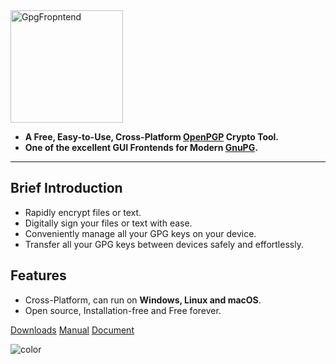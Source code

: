 <img width="180" height="180" align="center" src="https://image.cdn.bktus.com/i/2024/02/24/67473f4d-6cac-e0e2-3d60-f3400528ad8d.webp" alt="GpgFropntend"/>

- **A Free, Easy-to-Use, Cross-Platform [OpenPGP](https://www.openpgp.org/) Crypto Tool.**
- **One of the excellent GUI Frontends for Modern [GnuPG](https://gnupg.org/).**

---

## Brief Introduction

- Rapidly encrypt files or text.
- Digitally sign your files or text with ease.
- Conveniently manage all your GPG keys on your device.
- Transfer all your GPG keys between devices safely and effortlessly.

## Features

- Cross-Platform, can run on **Windows, Linux and macOS**.
- Open source, Installation-free and Free forever.

[Downloads](downloads.md)
[Manual](overview.md)
[Document](https://doxygen.gpgfrontend.bktus.com)

<!-- Background Color -->

![color](#ffffff)

